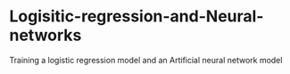 # Logisitic-regression-and-Neural-networks
Training a logistic regression model and an Artificial neural network model

